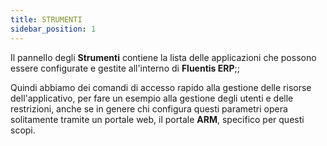 ```yaml
---
title: STRUMENTI
sidebar_position: 1
---
```


Il pannello degli **Strumenti** contiene la lista delle applicazioni che possono essere configurate e gestite all'interno di **Fluentis ERP**;;

Quindi abbiamo dei comandi di accesso rapido alla gestione delle risorse dell'applicativo, per fare un esempio alla gestione degli utenti e delle restrizioni, anche se in genere chi configura questi parametri opera solitamente tramite un portale web, il portale **ARM**, specifico per questi scopi.
